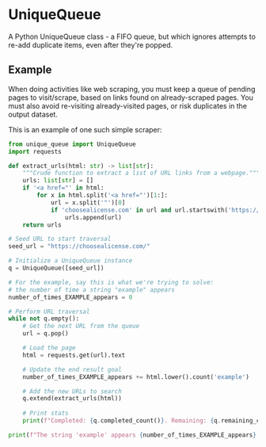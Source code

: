 # UniqueQueue

A Python UniqueQueue class - a FIFO queue, but which ignores attempts to re-add duplicate items, even after they're popped.

## Example

When doing activities like web scraping, you must keep a queue of pending pages to visit/scrape, based on links found on already-scraped pages. You must also avoid re-visiting already-visited pages, or risk duplicates in the output dataset.

This is an example of one such simple scraper:

```python
from unique_queue import UniqueQueue
import requests

def extract_urls(html: str) -> list[str]:
    """Crude function to extract a list of URL links from a webpage."""
    urls: list[str] = []
    if '<a href="' in html:
        for x in html.split('<a href="')[1:]:
            url = x.split('"')[0]
            if 'choosealicense.com' in url and url.startswith('https://'):
                urls.append(url)
    return urls

# Seed URL to start traversal
seed_url = "https://choosealicense.com/"

# Initialize a UniqueQueue instance
q = UniqueQueue([seed_url])

# For the example, say this is what we're trying to solve:
# the number of time a string "example" appears
number_of_times_EXAMPLE_appears = 0

# Perform URL traversal
while not q.empty():
    # Get the next URL from the queue
    url = q.pop()

    # Load the page
    html = requests.get(url).text

    # Update the end result goal
    number_of_times_EXAMPLE_appears += html.lower().count('example')

    # Add the new URLs to search
    q.extend(extract_urls(html))
    
    # Print stats
    print(f"Completed: {q.completed_count()}. Remaining: {q.remaining_count()}.")

print(f"The string 'example' appears {number_of_times_EXAMPLE_appears} times on 'choosealicense.com'.")
```
